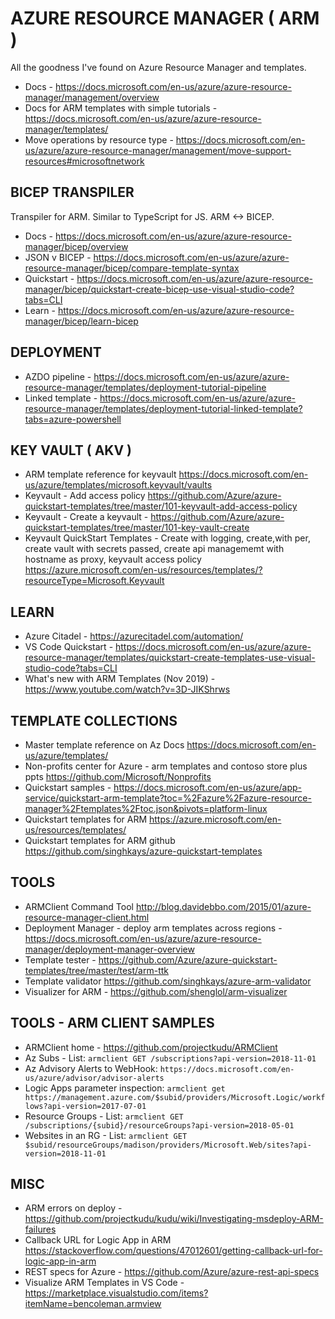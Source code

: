 # AZURE RESOURCE MANAGER ( ARM )

All the goodness I've found on Azure Resource Manager and templates. 

* Docs - https://docs.microsoft.com/en-us/azure/azure-resource-manager/management/overview
* Docs for ARM templates with simple tutorials - https://docs.microsoft.com/en-us/azure/azure-resource-manager/templates/
* Move operations by resource type - https://docs.microsoft.com/en-us/azure/azure-resource-manager/management/move-support-resources#microsoftnetwork

## BICEP TRANSPILER

Transpiler for ARM.  Similar to TypeScript for JS.  ARM <-> BICEP.

* Docs - https://docs.microsoft.com/en-us/azure/azure-resource-manager/bicep/overview
* JSON v BICEP - https://docs.microsoft.com/en-us/azure/azure-resource-manager/bicep/compare-template-syntax
* Quickstart - https://docs.microsoft.com/en-us/azure/azure-resource-manager/bicep/quickstart-create-bicep-use-visual-studio-code?tabs=CLI
* Learn - https://docs.microsoft.com/en-us/azure/azure-resource-manager/bicep/learn-bicep

## DEPLOYMENT

* AZDO pipeline - https://docs.microsoft.com/en-us/azure/azure-resource-manager/templates/deployment-tutorial-pipeline
* Linked template - https://docs.microsoft.com/en-us/azure/azure-resource-manager/templates/deployment-tutorial-linked-template?tabs=azure-powershell

## KEY VAULT ( AKV )

* ARM template reference for keyvault <https://docs.microsoft.com/en-us/azure/templates/microsoft.keyvault/vaults>
* Keyvault - Add access policy <https://github.com/Azure/azure-quickstart-templates/tree/master/101-keyvault-add-access-policy>
* Keyvault - Create a keyvault - <https://github.com/Azure/azure-quickstart-templates/tree/master/101-key-vault-create>
* Keyvault QuickStart Templates - Create with logging, create,with per, create vault with secrets passed, create api managememt with hostname as proxy, keyvault access policy <https://azure.microsoft.com/en-us/resources/templates/?resourceType=Microsoft.Keyvault>

## LEARN

* Azure Citadel - https://azurecitadel.com/automation/
* VS Code Quickstart - https://docs.microsoft.com/en-us/azure/azure-resource-manager/templates/quickstart-create-templates-use-visual-studio-code?tabs=CLI
* What's new with ARM Templates (Nov 2019) - https://www.youtube.com/watch?v=3D-JIKShrws


## TEMPLATE COLLECTIONS

* Master template reference on Az Docs <https://docs.microsoft.com/en-us/azure/templates/>
* Non-profits center for Azure - arm templates and contoso store  plus ppts <https://github.com/Microsoft/Nonprofits>
* Quickstart samples - https://docs.microsoft.com/en-us/azure/app-service/quickstart-arm-template?toc=%2Fazure%2Fazure-resource-manager%2Ftemplates%2Ftoc.json&pivots=platform-linux
* Quickstart templates for ARM <https://azure.microsoft.com/en-us/resources/templates/>
* Quickstart templates for ARM github <https://github.com/singhkays/azure-quickstart-templates>

## TOOLS 

* ARMClient Command Tool <http://blog.davidebbo.com/2015/01/azure-resource-manager-client.html>
* Deployment Manager - deploy arm templates across regions - https://docs.microsoft.com/en-us/azure/azure-resource-manager/deployment-manager-overview
* Template tester - https://github.com/Azure/azure-quickstart-templates/tree/master/test/arm-ttk
* Template validator <https://github.com/singhkays/azure-arm-validator>
* Visualizer for ARM - https://github.com/shenglol/arm-visualizer 

## TOOLS - ARM CLIENT SAMPLES

* ARMClient home - https://github.com/projectkudu/ARMClient 
* Az Subs - List: `armclient GET /subscriptions?api-version=2018-11-01`
* Az Advisory Alerts to WebHook: `https://docs.microsoft.com/en-us/azure/advisor/advisor-alerts`
* Logic Apps parameter inspection:  `armclient get https://management.azure.com/$subid/providers/Microsoft.Logic/workflows?api-version=2017-07-01`
* Resource Groups - List: `armclient GET /subscriptions/{subid}/resourceGroups?api-version=2018-05-01`
* Websites in an RG - List: `armclient GET $subid/resourceGroups/madison/providers/Microsoft.Web/sites?api-version=2018-11-01`

## MISC

* ARM errors on deploy - https://github.com/projectkudu/kudu/wiki/Investigating-msdeploy-ARM-failures
* Callback URL for Logic App in ARM <https://stackoverflow.com/questions/47012601/getting-callback-url-for-logic-app-in-arm>
* REST specs for Azure - https://github.com/Azure/azure-rest-api-specs
* Visualize ARM Templates in VS Code - https://marketplace.visualstudio.com/items?itemName=bencoleman.armview
